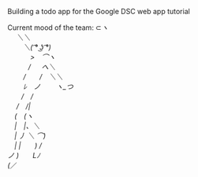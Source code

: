 Building a todo app for the Google DSC web app tutorial

Current mood of the team:
⊂_ヽ     
　 ＼＼  
　　 ＼( ͡° ͜ʖ ͡°)   
　　　 >　⌒ヽ    
　　　/ 　 へ＼    
　　 /　　/　＼＼   
　　 ﾚ　ノ　　 ヽ_つ   
　　/　/      
　 /　/|     
　(　(ヽ    
　|　|、＼     
　| 丿 ＼ ⌒)        
　| |　　) /      
ノ )　　Lﾉ     
(_／    

